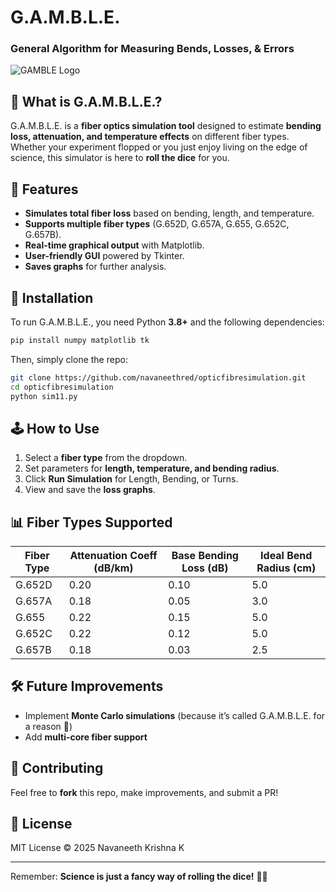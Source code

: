 # G.A.M.B.L.E.
### General Algorithm for Measuring Bends, Losses, & Errors

![GAMBLE Logo](https://via.placeholder.com/800x200?text=G.A.M.B.L.E.)

## 🎲 What is G.A.M.B.L.E.?
G.A.M.B.L.E. is a **fiber optics simulation tool** designed to estimate **bending loss, attenuation, and temperature effects** on different fiber types. Whether your experiment flopped or you just enjoy living on the edge of science, this simulator is here to **roll the dice** for you.

## 🚀 Features
- **Simulates total fiber loss** based on bending, length, and temperature.
- **Supports multiple fiber types** (G.652D, G.657A, G.655, G.652C, G.657B).
- **Real-time graphical output** with Matplotlib.
- **User-friendly GUI** powered by Tkinter.
- **Saves graphs** for further analysis.

## 🔧 Installation
To run G.A.M.B.L.E., you need Python **3.8+** and the following dependencies:

```bash
pip install numpy matplotlib tk
```

Then, simply clone the repo:
```bash
git clone https://github.com/navaneethred/opticfibresimulation.git
cd opticfibresimulation
python sim11.py
```

## 🕹️ How to Use
1. Select a **fiber type** from the dropdown.
2. Set parameters for **length, temperature, and bending radius**.
3. Click **Run Simulation** for Length, Bending, or Turns.
4. View and save the **loss graphs**.

## 📊 Fiber Types Supported
| Fiber Type | Attenuation Coeff (dB/km) | Base Bending Loss (dB) | Ideal Bend Radius (cm) |
|------------|-------------------------|----------------------|---------------------|
| G.652D     | 0.20                    | 0.10                 | 5.0                 |
| G.657A     | 0.18                    | 0.05                 | 3.0                 |
| G.655      | 0.22                    | 0.15                 | 5.0                 |
| G.652C     | 0.22                    | 0.12                 | 5.0                 |
| G.657B     | 0.18                    | 0.03                 | 2.5                 |

## 🛠️ Future Improvements
- Implement **Monte Carlo simulations** (because it’s called G.A.M.B.L.E. for a reason 🎲)
- Add **multi-core fiber support**

## 🤝 Contributing
Feel free to **fork** this repo, make improvements, and submit a PR!

## 📜 License
MIT License © 2025 Navaneeth Krishna K

---
Remember: **Science is just a fancy way of rolling the dice!** 🎲🔥